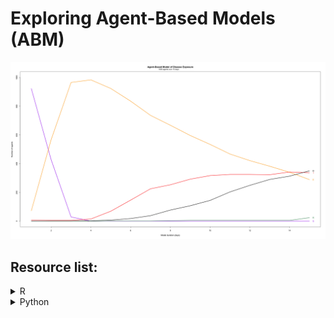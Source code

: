 # Exploring Agent-Based Models (ABM)

![Latest modelled output visualisation](www/output_plot.png)

## Resource list:

<details>
  <summary>R</summary>
  
  [Video series by Ed Boone](https://www.youtube.com/watch?v=l-fldSZMXNc)

</details>

<details>
  <summary>Python</summary>
  <p>Pending</p>
</details>
